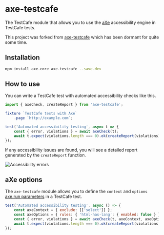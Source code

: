 # axe-testcafe
The TestCafe module that allows you to use the [aXe](https://github.com/dequelabs/axe-core) accessibility engine in TestCafe tests.

This project was forked from [axe-testcafe](https://github.com/helen-dikareva/axe-testcafe) which has been dormant for quite some time.

## Installation

```bash
npm install axe-core axe-testcafe --save-dev
```

## How to use

You can write a TestCafe test with automated accessibility checks like this.

```js
import { axeCheck, createReport } from 'axe-testcafe';

fixture `TestCafe tests with Axe`
    .page `http://example.com`;

test('Automated accessibility testing', async t => {
    const { error, violations } = await axeCheck(t);
    await t.expect(violations.length === 0).ok(createReport(violations));
});
```

If any accessibility issues are found, you will see a detailed report generated by the `createReport` function.

![Accessibility errors](https://github.com/helen-dikareva/axe-testcafe/blob/master/errors.png)

## aXe options

The `axe-testcafe` module allows you to define the `context` and `options` [axe.run parameters](https://github.com/dequelabs/axe-core/blob/develop/doc/API.md#api-name-axerun) in a TestCafe test.

```js
test('Automated accessibility testing', async () => {
    const axeContext = { exclude: [['select']] };
    const axeOptions = { rules: { 'html-has-lang': { enabled: false } } };
    const { error, violations } = await axeCheck(t, axeContext, axeOptions);
    await t.expect(violations.length === 0).ok(createReport(violations));
});
